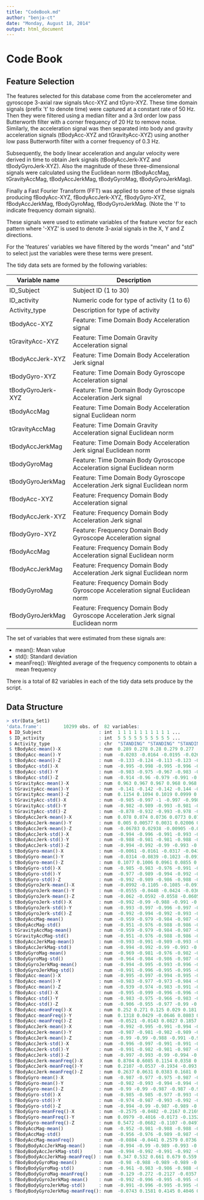```yaml
---
title: "CodeBook.md"
author: "benja-ct"
date: "Monday, August 18, 2014"
output: html_document
---
```


# Code Book

## Feature Selection 

The features selected for this database come from the accelerometer and gyroscope 3-axial raw signals tAcc-XYZ and tGyro-XYZ. These time domain signals (prefix 't' to denote time) were captured at a constant rate of 50 Hz. Then they were filtered using a median filter and a 3rd order low pass Butterworth filter with a corner frequency of 20 Hz to remove noise. Similarly, the acceleration signal was then separated into body and gravity acceleration signals (tBodyAcc-XYZ and tGravityAcc-XYZ) using another low pass Butterworth filter with a corner frequency of 0.3 Hz. 

Subsequently, the body linear acceleration and angular velocity were derived in time to obtain Jerk signals (tBodyAccJerk-XYZ and tBodyGyroJerk-XYZ). Also the magnitude of these three-dimensional signals were calculated using the Euclidean norm (tBodyAccMag, tGravityAccMag, tBodyAccJerkMag, tBodyGyroMag, tBodyGyroJerkMag). 

Finally a Fast Fourier Transform (FFT) was applied to some of these signals producing fBodyAcc-XYZ, fBodyAccJerk-XYZ, fBodyGyro-XYZ, fBodyAccJerkMag, fBodyGyroMag, fBodyGyroJerkMag. (Note the 'f' to indicate frequency domain signals). 

These signals were used to estimate variables of the feature vector for each pattern where '-XYZ' is used to denote 3-axial signals in the X, Y and Z directions.

For the 'features' variables we have filtered by the words "mean" and "std" to select just the variables were these terms were present.

The tidy data sets are formed by the following variables:

Variable name      | Description
-------------------|------------
ID_Subject         | Subject ID (1 to 30)
ID_activity        | Numeric code for type of activity (1 to 6)
Activity_type      | Description for type of activity
tBodyAcc-XYZ       | Feature: Time Domain Body Acceleration signal
tGravityAcc-XYZ    | Feature: Time Domain Gravity Acceleration signal
tBodyAccJerk-XYZ   | Feature: Time Domain Body Acceleration Jerk signal
tBodyGyro-XYZ      | Feature: Time Domain Body Gyroscope Acceleration signal
tBodyGyroJerk-XYZ  | Feature: Time Domain Body Gyroscope Acceleration Jerk signal
tBodyAccMag        | Feature: Time Domain Body Acceleration signal Euclidean norm
tGravityAccMag     | Feature: Time Domain Gravity Acceleration signal Euclidean norm
tBodyAccJerkMag    | Feature: Time Domain Body Acceleration Jerk signal Euclidean norm
tBodyGyroMag       | Feature: Time Domain Body Gyroscope Acceleration signal Euclidean norm
tBodyGyroJerkMag   | Feature: Time Domain Body Gyroscope Acceleration Jerk signal Euclidean norm
fBodyAcc-XYZ       | Feature: Frequency Domain Body Acceleration signal
fBodyAccJerk-XYZ   | Feature: Frequency Domain Body Acceleration Jerk signal
fBodyGyro-XYZ      | Feature: Frequency Domain Body Gyroscope Acceleration signal
fBodyAccMag        | Feature: Frequency Domain Body Acceleration signal Euclidean norm
fBodyAccJerkMag    | Feature: Frequency Domain Body Acceleration Jerk signal Euclidean norm
fBodyGyroMag       | Feature: Frequency Domain Body Gyroscope Acceleration signal Euclidean norm
fBodyGyroJerkMag   | Feature: Frequency Domain Body Gyroscope Acceleration Jerk signal Euclidean norm

The set of variables that were estimated from these signals are: 

- mean(): Mean value
- std(): Standard deviation
- meanFreq(): Weighted average of the frequency components to obtain a mean frequency

There is a total of 82 variables in each of the tidy data sets produce by the script.


## Data Structure

```r
> str(Data_Set1)
'data.frame':        10299 obs. of  82 variables:
 $ ID_Subject                     : int  1 1 1 1 1 1 1 1 1 1 ...
 $ ID_activity                    : int  5 5 5 5 5 5 5 5 5 5 ...
 $ Activity_type                  : chr  "STANDING" "STANDING" "STANDING" "STANDING" ...
 $ tBodyAcc-mean()-X              : num  0.289 0.278 0.28 0.279 0.277 ...
 $ tBodyAcc-mean()-Y              : num  -0.0203 -0.0164 -0.0195 -0.0262 -0.0166 ...
 $ tBodyAcc-mean()-Z              : num  -0.133 -0.124 -0.113 -0.123 -0.115 ...
 $ tBodyAcc-std()-X               : num  -0.995 -0.998 -0.995 -0.996 -0.998 ...
 $ tBodyAcc-std()-Y               : num  -0.983 -0.975 -0.967 -0.983 -0.981 ...
 $ tBodyAcc-std()-Z               : num  -0.914 -0.96 -0.979 -0.991 -0.99 ...
 $ tGravityAcc-mean()-X           : num  0.963 0.967 0.967 0.968 0.968 ...
 $ tGravityAcc-mean()-Y           : num  -0.141 -0.142 -0.142 -0.144 -0.149 ...
 $ tGravityAcc-mean()-Z           : num  0.1154 0.1094 0.1019 0.0999 0.0945 ...
 $ tGravityAcc-std()-X            : num  -0.985 -0.997 -1 -0.997 -0.998 ...
 $ tGravityAcc-std()-Y            : num  -0.982 -0.989 -0.993 -0.981 -0.988 ...
 $ tGravityAcc-std()-Z            : num  -0.878 -0.932 -0.993 -0.978 -0.979 ...
 $ tBodyAccJerk-mean()-X          : num  0.078 0.074 0.0736 0.0773 0.0734 ...
 $ tBodyAccJerk-mean()-Y          : num  0.005 0.00577 0.0031 0.02006 0.01912 ...
 $ tBodyAccJerk-mean()-Z          : num  -0.06783 0.02938 -0.00905 -0.00986 0.01678 ...
 $ tBodyAccJerk-std()-X           : num  -0.994 -0.996 -0.991 -0.993 -0.996 ...
 $ tBodyAccJerk-std()-Y           : num  -0.988 -0.981 -0.981 -0.988 -0.988 ...
 $ tBodyAccJerk-std()-Z           : num  -0.994 -0.992 -0.99 -0.993 -0.992 ...
 $ tBodyGyro-mean()-X             : num  -0.0061 -0.0161 -0.0317 -0.0434 -0.034 ...
 $ tBodyGyro-mean()-Y             : num  -0.0314 -0.0839 -0.1023 -0.0914 -0.0747 ...
 $ tBodyGyro-mean()-Z             : num  0.1077 0.1006 0.0961 0.0855 0.0774 ...
 $ tBodyGyro-std()-X              : num  -0.985 -0.983 -0.976 -0.991 -0.985 ...
 $ tBodyGyro-std()-Y              : num  -0.977 -0.989 -0.994 -0.992 -0.992 ...
 $ tBodyGyro-std()-Z              : num  -0.992 -0.989 -0.986 -0.988 -0.987 ...
 $ tBodyGyroJerk-mean()-X         : num  -0.0992 -0.1105 -0.1085 -0.0912 -0.0908 ...
 $ tBodyGyroJerk-mean()-Y         : num  -0.0555 -0.0448 -0.0424 -0.0363 -0.0376 ...
 $ tBodyGyroJerk-mean()-Z         : num  -0.062 -0.0592 -0.0558 -0.0605 -0.0583 ...
 $ tBodyGyroJerk-std()-X          : num  -0.992 -0.99 -0.988 -0.991 -0.991 ...
 $ tBodyGyroJerk-std()-Y          : num  -0.993 -0.997 -0.996 -0.997 -0.996 ...
 $ tBodyGyroJerk-std()-Z          : num  -0.992 -0.994 -0.992 -0.993 -0.995 ...
 $ tBodyAccMag-mean()             : num  -0.959 -0.979 -0.984 -0.987 -0.993 ...
 $ tBodyAccMag-std()              : num  -0.951 -0.976 -0.988 -0.986 -0.991 ...
 $ tGravityAccMag-mean()          : num  -0.959 -0.979 -0.984 -0.987 -0.993 ...
 $ tGravityAccMag-std()           : num  -0.951 -0.976 -0.988 -0.986 -0.991 ...
 $ tBodyAccJerkMag-mean()         : num  -0.993 -0.991 -0.989 -0.993 -0.993 ...
 $ tBodyAccJerkMag-std()          : num  -0.994 -0.992 -0.99 -0.993 -0.996 ...
 $ tBodyGyroMag-mean()            : num  -0.969 -0.981 -0.976 -0.982 -0.985 ...
 $ tBodyGyroMag-std()             : num  -0.964 -0.984 -0.986 -0.987 -0.989 ...
 $ tBodyGyroJerkMag-mean()        : num  -0.994 -0.995 -0.993 -0.996 -0.996 ...
 $ tBodyGyroJerkMag-std()         : num  -0.991 -0.996 -0.995 -0.995 -0.995 ...
 $ fBodyAcc-mean()-X              : num  -0.995 -0.997 -0.994 -0.995 -0.997 ...
 $ fBodyAcc-mean()-Y              : num  -0.983 -0.977 -0.973 -0.984 -0.982 ...
 $ fBodyAcc-mean()-Z              : num  -0.939 -0.974 -0.983 -0.991 -0.988 ...
 $ fBodyAcc-std()-X               : num  -0.995 -0.999 -0.996 -0.996 -0.999 ...
 $ fBodyAcc-std()-Y               : num  -0.983 -0.975 -0.966 -0.983 -0.98 ...
 $ fBodyAcc-std()-Z               : num  -0.906 -0.955 -0.977 -0.99 -0.992 ...
 $ fBodyAcc-meanFreq()-X          : num  0.252 0.271 0.125 0.029 0.181 ...
 $ fBodyAcc-meanFreq()-Y          : num  0.1318 0.0429 -0.0646 0.0803 0.058 ...
 $ fBodyAcc-meanFreq()-Z          : num  -0.0521 -0.0143 0.0827 0.1857 0.5598 ...
 $ fBodyAccJerk-mean()-X          : num  -0.992 -0.995 -0.991 -0.994 -0.996 ...
 $ fBodyAccJerk-mean()-Y          : num  -0.987 -0.981 -0.982 -0.989 -0.989 ...
 $ fBodyAccJerk-mean()-Z          : num  -0.99 -0.99 -0.988 -0.991 -0.991 ...
 $ fBodyAccJerk-std()-X           : num  -0.996 -0.997 -0.991 -0.991 -0.997 ...
 $ fBodyAccJerk-std()-Y           : num  -0.991 -0.982 -0.981 -0.987 -0.989 ...
 $ fBodyAccJerk-std()-Z           : num  -0.997 -0.993 -0.99 -0.994 -0.993 ...
 $ fBodyAccJerk-meanFreq()-X      : num  0.8704 0.6085 0.1154 0.0358 0.2734 ...
 $ fBodyAccJerk-meanFreq()-Y      : num  0.2107 -0.0537 -0.1934 -0.093 0.0791 ...
 $ fBodyAccJerk-meanFreq()-Z      : num  0.2637 0.0631 0.0383 0.1681 0.2924 ...
 $ fBodyGyro-mean()-X             : num  -0.987 -0.977 -0.975 -0.987 -0.982 ...
 $ fBodyGyro-mean()-Y             : num  -0.982 -0.993 -0.994 -0.994 -0.993 ...
 $ fBodyGyro-mean()-Z             : num  -0.99 -0.99 -0.987 -0.987 -0.989 ...
 $ fBodyGyro-std()-X              : num  -0.985 -0.985 -0.977 -0.993 -0.986 ...
 $ fBodyGyro-std()-Y              : num  -0.974 -0.987 -0.993 -0.992 -0.992 ...
 $ fBodyGyro-std()-Z              : num  -0.994 -0.99 -0.987 -0.989 -0.988 ...
 $ fBodyGyro-meanFreq()-X         : num  -0.2575 -0.0482 -0.2167 0.2169 -0.1533 ...
 $ fBodyGyro-meanFreq()-Y         : num  0.0979 -0.4016 -0.0173 -0.1352 -0.0884 ...
 $ fBodyGyro-meanFreq()-Z         : num  0.5472 -0.0682 -0.1107 -0.0497 -0.1622 ...
 $ fBodyAccMag-mean()             : num  -0.952 -0.981 -0.988 -0.988 -0.994 ...
 $ fBodyAccMag-std()              : num  -0.956 -0.976 -0.989 -0.987 -0.99 ...
 $ fBodyAccMag-meanFreq()         : num  -0.0884 -0.0441 0.2579 0.0736 0.3943 ...
 $ fBodyBodyAccJerkMag-mean()     : num  -0.994 -0.99 -0.989 -0.993 -0.996 ...
 $ fBodyBodyAccJerkMag-std()      : num  -0.994 -0.992 -0.991 -0.992 -0.994 ...
 $ fBodyBodyAccJerkMag-meanFreq() : num  0.347 0.532 0.661 0.679 0.559 ...
 $ fBodyBodyGyroMag-mean()        : num  -0.98 -0.988 -0.989 -0.989 -0.991 ...
 $ fBodyBodyGyroMag-std()         : num  -0.961 -0.983 -0.986 -0.988 -0.989 ...
 $ fBodyBodyGyroMag-meanFreq()    : num  -0.129 -0.272 -0.2127 -0.0357 -0.2736 ...
 $ fBodyBodyGyroJerkMag-mean()    : num  -0.992 -0.996 -0.995 -0.995 -0.995 ...
 $ fBodyBodyGyroJerkMag-std()     : num  -0.991 -0.996 -0.995 -0.995 -0.995 ...
 $ fBodyBodyGyroJerkMag-meanFreq(): num  -0.0743 0.1581 0.4145 0.4046 0.0878 ...
```



